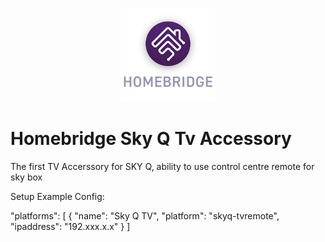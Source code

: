 
<p align="center">

<img src="https://github.com/homebridge/branding/raw/master/logos/homebridge-wordmark-logo-vertical.png" width="150">

</p>


# Homebridge Sky Q Tv Accessory

The first TV Accerssory for SKY Q, ability to use control centre remote for sky box

Setup Example Config:

"platforms": [
        {
            "name": "Sky Q TV",
            "platform": "skyq-tvremote",
            "ipaddress": "192.xxx.x.x"
        }
    ]

